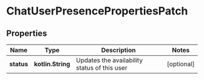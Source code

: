 
# ChatUserPresencePropertiesPatch

## Properties
Name | Type | Description | Notes
------------ | ------------- | ------------- | -------------
**status** | **kotlin.String** | Updates the availability status of this user |  [optional]



